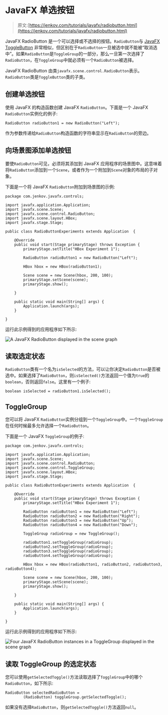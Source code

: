 # JavaFX 单选按钮

> 原文:[https://jenkov.com/tutorials/javafx/radiobutton.html](https://jenkov.com/tutorials/javafx/radiobutton.html)

JavaFX RadioButton 是一个可以选择或不选择的按钮。`RadioButton`与 [JavaFX ToggleButton](togglebutton.html) 非常相似，但区别在于`RadioButton`一旦被选中就不能被“取消选中”。如果`RadioButton`是`ToggleGroup`的一部分，那么一旦第一次选择了`RadioButton`，在`ToggleGroup`中就必须有一个`RadioButton`被选择。

JavaFX RadioButton 由类`javafx.scene.control.RadioButton`表示。`RadioButton`类是`ToggleButton`类的子类。

## 创建单选按钮

使用 JavaFX 的构造函数创建 JavaFX `RadioButton`。下面是一个 JavaFX `RadioButton`实例化的例子:

```
RadioButton radioButton1 = new RadioButton("Left");

```

作为参数传递给`RadioButton`构造函数的字符串显示在`RadioButton`的旁边。

## 向场景图添加单选按钮

要使`RadioButton`可见，必须将其添加到 JavaFX 应用程序的场景图中。这意味着将`RadioButton`添加到一个`Scene`，或者作为一个附加到`Scene`对象的布局的子对象。

下面是一个将 JavaFX `RadioButton`附加到场景图的示例:

```
package com.jenkov.javafx.controls;

import javafx.application.Application;
import javafx.scene.Scene;
import javafx.scene.control.RadioButton;
import javafx.scene.layout.HBox;
import javafx.stage.Stage;

public class RadioButtonExperiments extends Application  {

    @Override
    public void start(Stage primaryStage) throws Exception {
        primaryStage.setTitle("HBox Experiment 1");

        RadioButton radioButton1 = new RadioButton("Left");

        HBox hbox = new HBox(radioButton1);

        Scene scene = new Scene(hbox, 200, 100);
        primaryStage.setScene(scene);
        primaryStage.show();

    }

    public static void main(String[] args) {
        Application.launch(args);
    }

}

```

运行此示例得到的应用程序如下所示:

![A JavaFX RadioButton displayed in the scene graph](../Images/224efb72b9efadb06a5e46dcfada2257.png)

## 读取选定状态

`RadioButton`类有一个名为`isSelected`的方法，可以让你决定`RadioButton`是否被选中。如果选择了`RadioButton`，则`isSelected()`方法返回一个值为`true`的`boolean`，否则返回`false`。这里有一个例子:

```
boolean isSelected = radioButton1.isSelected();

```

## ToggleGroup

您可以将 JavaFX `RadioButton`实例分组到一个`ToggleGroup`中。一个`ToggleGroup`在任何时候最多允许选择一个`RadioButton`。

下面是一个 JavaFX `ToggleGroup`的例子:

```
package com.jenkov.javafx.controls;

import javafx.application.Application;
import javafx.scene.Scene;
import javafx.scene.control.RadioButton;
import javafx.scene.control.ToggleGroup;
import javafx.scene.layout.HBox;
import javafx.stage.Stage;

public class RadioButtonExperiments extends Application  {

    @Override
    public void start(Stage primaryStage) throws Exception {
        primaryStage.setTitle("HBox Experiment 1");

        RadioButton radioButton1 = new RadioButton("Left");
        RadioButton radioButton2 = new RadioButton("Right");
        RadioButton radioButton3 = new RadioButton("Up");
        RadioButton radioButton4 = new RadioButton("Down");

        ToggleGroup radioGroup = new ToggleGroup();

        radioButton1.setToggleGroup(radioGroup);
        radioButton2.setToggleGroup(radioGroup);
        radioButton3.setToggleGroup(radioGroup);
        radioButton4.setToggleGroup(radioGroup);

        HBox hbox = new HBox(radioButton1, radioButton2, radioButton3, radioButton4);

        Scene scene = new Scene(hbox, 200, 100);
        primaryStage.setScene(scene);
        primaryStage.show();

    }

    public static void main(String[] args) {
        Application.launch(args);
    }

}

```

运行此示例得到的应用程序如下所示:

![Four JavaFX RadioButton instances in a ToggleGroup displayed in the scene graph](../Images/dd7ebb83ae2bcc169dd1993945b7ed04.png)

## 读取 ToggleGroup 的选定状态

您可以使用`getSelectedToggle()`方法读取选择了`ToggleGroup`中的哪个`RadioButton`，如下所示:

```
RadioButton selectedRadioButton =
        (RadioButton) toggleGroup.getSelectedToggle();

```

如果没有选择`RadioButton`，则`getSelectedToggle()`方法返回`null`。